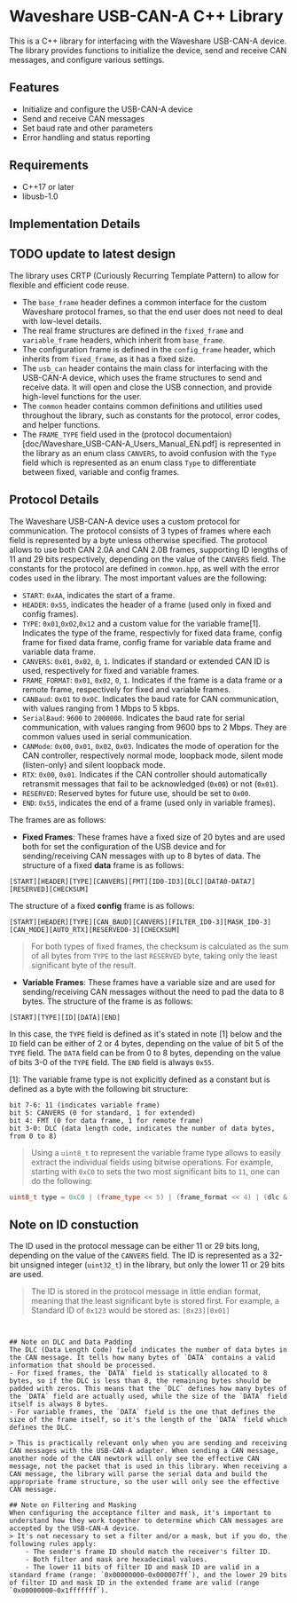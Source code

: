 # Waveshare USB-CAN-A C++ Library
This is a C++ library for interfacing with the Waveshare USB-CAN-A device. The library provides functions to initialize the device, send and receive CAN messages, and configure various settings.
## Features
- Initialize and configure the USB-CAN-A device
- Send and receive CAN messages
- Set baud rate and other parameters
- Error handling and status reporting
## Requirements
- C++17 or later
- libusb-1.0


## Implementation Details
## TODO update to latest design
The library uses CRTP (Curiously Recurring Template Pattern) to allow for flexible and efficient code reuse. 
- The `base_frame` header defines a common interface for the custom Waveshare protocol frames, so that the end user does not need to deal with low-level details.
- The real frame structures are defined in the `fixed_frame` and `variable_frame` headers, which inherit from `base_frame`.
- The configuration frame is defined in the `config_frame` header, which inherits from `fixed_frame`, as it has a fixed size.
- The `usb_can` header contains the main class for interfacing with the USB-CAN-A device, which uses the frame structures to send and receive data. It will open and close the USB connection, and provide high-level functions for the user.
- The `common` header contains common definitions and utilities used throughout the library, such as constants for the protocol, error codes, and helper functions.
- The `FRAME_TYPE` field used in the (protocol documentaion)[doc/Waveshare_USB-CAN-A_Users_Manual_EN.pdf] is represented in the library as an enum class `CANVERS`, to avoid confusion with the `Type` field which is represented as an enum class `Type` to differentiate between fixed, variable and config frames.

## Protocol Details
The Waveshare USB-CAN-A device uses a custom protocol for communication. The protocol consists of 3 types of frames where each field is represented by a byte unless otherwise specified. The protocol allows to use both CAN 2.0A and CAN 2.0B frames, supporting ID lengths of 11 and 29 bits respectively, depending on the value of the `CANVERS` field. The constants for the protocol are defined in `common.hpp`, as well with the error codes used in the library.
The most important values are the following:
- `START`: `0xAA`, indicates the start of a frame.
- `HEADER`: `0x55`, indicates the header of a frame (used only in fixed and config frames).
- `TYPE`: `0x01`,`0x02`,`0x12` and a custom value for the variable frame[1]. Indicates the type of the frame, respectivly for fixed data frame, config frame for fixed data frame, config frame for variable data frame and variable data frame.
- `CANVERS`: `0x01`, `0x02`, `0`, `1`. Indicates if standard or extended CAN ID is used, respectively for fixed and variable frames.
- `FRAME_FORMAT`: `0x01`, `0x02`, `0`, `1`. Indicates if the frame is a data frame or a remote frame, respectively for fixed and variable frames.
- `CANBaud`: `0x01` to `0x0C`. Indicates the baud rate for CAN communication, with values ranging from 1 Mbps to 5 kbps.
- `SerialBaud`: `9600` to `2000000`. Indicates the baud rate for serial communication, with values ranging from 9600 bps to 2 Mbps. They are common values used in serial communication.
- `CANMode`: `0x00`, `0x01`, `0x02`, `0x03`. Indicates the mode of operation for the CAN controller, respectively normal mode, loopback mode, silent mode (listen-only) and silent loopback mode.
- `RTX`: `0x00`, `0x01`. Indicates if the CAN controller should automatically retransmit messages that fail to be acknowledged (`0x00`) or not (`0x01`).
- `RESERVED`: Reserved bytes for future use, should be set to `0x00`.
- `END`: `0x55`, indicates the end of a frame (used only in variable frames).

The frames are as follows:
- **Fixed Frames**: These frames have a fixed size of 20 bytes and are used both for set the configuration of the USB device and for sending/receiving CAN messages with up to 8 bytes of data. The structure of a fixed **data** frame is as follows:
```
[START][HEADER][TYPE][CANVERS][FMT][ID0-ID3][DLC][DATA0-DATA7][RESERVED][CHECKSUM]
```
The structure of a fixed **config** frame is as follows:
```
[START][HEADER][TYPE][CAN_BAUD][CANVERS][FILTER_ID0-3][MASK_ID0-3][CAN_MODE][AUTO_RTX][RESERVED0-3][CHECKSUM]
```

> For both types of fixed frames, the checksum is calculated as the sum of all bytes from `TYPE` to the last `RESERVED` byte, taking only the least significant byte of the result.


- **Variable Frames**: These frames have a variable size and are used for sending/receiving CAN messages without the need to pad the data to 8 bytes. The structure of the frame is as follows:
```
[START][TYPE][ID][DATA][END]
```
In this case, the `TYPE` field is defined as it's stated in note [1] below and the `ID` field can be either of 2 or 4 bytes, depending on the value of bit 5 of the `TYPE` field. The `DATA` field can be from 0 to 8 bytes, depending on the value of bits 3-0 of the `TYPE` field. The `END` field is always `0x55`.


[1]: The variable frame type is not explicitly defined as a constant but is defined as a byte with the following bit structure:
```
bit 7-6: 11 (indicates variable frame)
bit 5: CANVERS (0 for standard, 1 for extended)
bit 4: FMT (0 for data frame, 1 for remote frame)
bit 3-0: DLC (data length code, indicates the number of data bytes, from 0 to 8)
```
> Using a `uint8_t` to represent the variable frame type allows to easily extract the individual fields using bitwise operations. For example, starting with `0xC0` to sets the two most significant bits to `11`, one can do the following:
```cpp
uint8_t type = 0xC0 | (frame_type << 5) | (frame_format << 4) | (dlc & 0x0F);
```

## Note on ID constuction
The ID used in the protocol message can be either 11 or 29 bits long, depending on the value of the `CANVERS` field. The ID is represented as a 32-bit unsigned integer (`uint32_t`) in the library, but only the lower 11 or 29 bits are used.
> The ID is stored in the protocol message in little endian format, meaning that the least significant byte is stored first. For example, a Standard ID of `0x123` would be stored as: `[0x23][0x01]`
```


## Note on DLC and Data Padding
The DLC (Data Length Code) field indicates the number of data bytes in the CAN message. It tells how many bytes of `DATA` contains a valid information that should be processed. 
- For fixed frames, the `DATA` field is statically allocated to 8 bytes, so if the DLC is less than 8, the remaining bytes should be padded with zeros. This means that the `DLC` defines how many bytes of the `DATA` field are actually used, while the size of the `DATA` field itself is always 8 bytes.
- For variable frames, the `DATA` field is the one that defines the size of the frame itself, so it's the length of the `DATA` field which defines the DLC.

> This is practically relevant only when you are sending and receiving CAN messages with the USB-CAN-A adapter. When sending a CAN message, another node of the CAN newtork will only see the effective CAN message, not the packet that is used in this library. When receiving a CAN message, the library will parse the serial data and build the appropriate frame structure, so the user will only see the effective CAN message.

## Note on Filtering and Masking
When configuring the acceptance filter and mask, it's important to understand how they work together to determine which CAN messages are accepted by the USB-CAN-A device. 
> It's not necessary to set a filter and/or a mask, but if you do, the following rules apply:
    - The sender's frame ID should match the receiver's filter ID.
    - Both filter and mask are hexadecimal values.
    - The lower 11 bits of filter ID and mask ID are valid in a standard frame (range: `0x00000000~0x000007ff`), and the lower 29 bits of filter ID and mask ID in the extended frame are valid (range `0x00000000~0x1fffffff`).